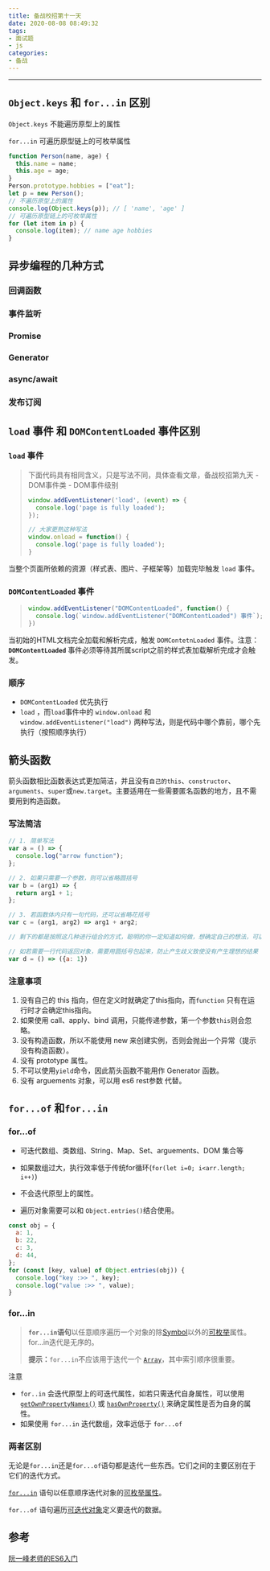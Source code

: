 ```yaml
---
title: 备战校招第十一天
date: 2020-08-08 08:49:32
tags:
- 面试题
- js
categories:
- 备战
---
```




---

<!-- more -->



## `Object.keys` 和 `for...in` 区别

`Object.keys` 不能遍历原型上的属性

`for...in`  可遍历原型链上的可枚举属性

```js
function Person(name, age) {
  this.name = name;
  this.age = age;
}
Person.prototype.hobbies = ["eat"];
let p = new Person();
// 不遍历原型上的属性
console.log(Object.keys(p)); // [ 'name', 'age' ]
// 可遍历原型链上的可枚举属性
for (let item in p) {
  console.log(item); // name age hobbies
}
```



## 异步编程的几种方式

### 回调函数

### 事件监听

### Promise

### Generator

### async/await

### 发布订阅



## `load` 事件 和 `DOMContentLoaded` 事件区别

### `load` 事件

> 下面代码具有相同含义，只是写法不同，具体查看文章，备战校招第九天 - DOM事件类 - DOM事件级别
>
> ```js
> window.addEventListener('load', (event) => {
>   console.log('page is fully loaded');
> });
> 
> // 大家更熟这种写法
> window.onload = function() {
>   console.log('page is fully loaded');
> }
> ```

当整个页面所依赖的资源（样式表、图片、子框架等）加载完毕触发 `load` 事件。



### `DOMContentLoaded` 事件

> ```js
> window.addEventListener("DOMContentLoaded", function() {
>   console.log(`window.addEventListener("DOMContentLoaded") 事件`);
> })
> ```

当初始的HTML文档完全加载和解析完成，触发 `DOMContetnLoaded` 事件。注意：**`DOMContentLoaded`** 事件必须等待其所属script之前的样式表加载解析完成才会触发。



### 顺序

- `DOMContentLoaded` 优先执行
- `load` ，而`load`事件中的 `window.onload` 和 `window.addEventListener("load")` 两种写法，则是代码中哪个靠前，哪个先执行（按照顺序执行）



## 箭头函数

箭头函数相比函数表达式更加简洁，并且没有`自己的this`、`constructor`、`arguments`、`super`或`new.target`。主要适用在一些需要匿名函数的地方，且不需要用到构造函数。

### 写法简洁

```js
// 1. 简单写法
var a = () => {
  console.log("arrow function");
};

// 2. 如果只需要一个参数，则可以省略圆括号
var b = (arg1) => {
  return arg1 + 1;
};

// 3. 若函数体内只有一句代码，还可以省略花括号
var c = (arg1, arg2) => arg1 + arg2;

// 剩下的都是按照这几种进行组合的方式，聪明的你一定知道如何做，想确定自己的想法，可以去参考下阮一峰老师的ES6入门书，链接在文章末尾

// 如若需要一行代码返回对象，需要用圆括号包起来，防止产生歧义致使没有产生理想的结果
var d = () => ({a: 1})
```

### 注意事项

1. 没有自己的 this 指向，但在定义时就确定了this指向，而`function` 只有在运行时才会确定this指向。
2. 如果使用 call、apply、bind 调用，只能传递参数，第一个参数`this`则会忽略。
3. 没有构造函数，所以不能使用 new 来创建实例，否则会抛出一个异常（提示没有构造函数）。
4. 没有 prototype 属性。
5. 不可以使用`yield`命令，因此箭头函数不能用作 Generator 函数。
6. 没有 arguements 对象，可以用 es6 rest参数 代替。



## `for...of` 和`for...in` 

### for...of

- 可迭代数组、类数组、String、Map、Set、arguements、DOM 集合等

- 如果数组过大，执行效率低于传统for循环(`for(let i=0; i<arr.length; i++)`)

- 不会迭代原型上的属性。

- 遍历对象需要可以和 `Object.entries()`结合使用。

```js
const obj = {
  a: 1,
  b: 22,
  c: 3,
  d: 44,
};
for (const [key, value] of Object.entries(obj)) {
  console.log("key :>> ", key);
  console.log("value :>> ", value);
}
```

### for...in

> **`for...in`语句**以任意顺序遍历一个对象的除[Symbol](https://developer.mozilla.org/en-US/docs/Web/JavaScript/Reference/Global_Objects/Symbol)以外的[可枚举](https://developer.mozilla.org/zh-CN/docs/Web/JavaScript/Enumerability_and_ownership_of_properties)属性。for...in迭代是无序的。
>
> **提示：**`for...in`不应该用于迭代一个 [`Array`](https://developer.mozilla.org/zh-CN/docs/Web/JavaScript/Reference/Array)，其中索引顺序很重要。

注意

- `for..in` 会迭代原型上的可迭代属性，如若只需迭代自身属性，可以使用 [`getOwnPropertyNames()`](https://developer.mozilla.org/zh-CN/docs/Web/JavaScript/Reference/Global_Objects/Object/getOwnPropertyNames) 或 [`hasOwnProperty()`](https://developer.mozilla.org/zh-CN/docs/Web/JavaScript/Reference/Global_Objects/Object/hasOwnProperty) 来确定属性是否为自身的属性。
- 如果使用 `for...in` 迭代数组，效率远低于 `for...of`

### 两者区别

无论是`for...in`还是`for...of`语句都是迭代一些东西。它们之间的主要区别在于它们的迭代方式。

[`for...in`](https://developer.mozilla.org/zh-CN/docs/Web/JavaScript/Reference/Statements/for...in) 语句以任意顺序迭代对象的[可枚举属性](https://developer.mozilla.org/zh-CN/docs/Web/JavaScript/Enumerability_and_ownership_of_properties)。

`for...of` 语句遍历[可迭代对象](https://developer.mozilla.org/zh-CN/docs/Web/JavaScript/Guide/Iterators_and_Generators#Iterables)定义要迭代的数据。





## 参考

[阮一峰老师的ES6入门](https://es6.ruanyifeng.com/#docs/function#%E7%AE%AD%E5%A4%B4%E5%87%BD%E6%95%B0)




